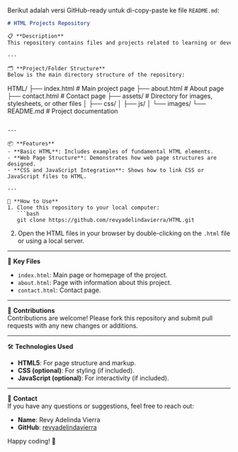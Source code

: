 Berikut adalah versi GitHub-ready untuk di-copy-paste ke file `README.md`:

```markdown
# HTML Projects Repository

📋 **Description**  
This repository contains files and projects related to learning or developing with HTML. HTML (HyperText Markup Language) is the foundation of web development, used to structure and present content on the web.

---

🗂️ **Project/Folder Structure**  
Below is the main directory structure of the repository:

```
HTML/
├── index.html     # Main project page
├── about.html     # About page
├── contact.html   # Contact page
├── assets/        # Directory for images, stylesheets, or other files
│   ├── css/
│   ├── js/
│   └── images/
└── README.md      # Project documentation
```

---

📦 **Features**  
- **Basic HTML**: Includes examples of fundamental HTML elements.  
- **Web Page Structure**: Demonstrates how web page structures are designed.  
- **CSS and JavaScript Integration**: Shows how to link CSS or JavaScript files to HTML.  

---

🚀 **How to Use**  
1. Clone this repository to your local computer:
   ```bash
   git clone https://github.com/revyadelindavierra/HTML.git
   ```
2. Open the HTML files in your browser by double-clicking on the `.html` file or using a local server.

---

📂 **Key Files**  
- `index.html`: Main page or homepage of the project.  
- `about.html`: Page with information about this project.  
- `contact.html`: Contact page.  

---

🤝 **Contributions**  
Contributions are welcome! Please fork this repository and submit pull requests with any new changes or additions.  

---

🛠️ **Technologies Used**  
- **HTML5**: For page structure and markup.  
- **CSS (optional)**: For styling (if included).  
- **JavaScript (optional)**: For interactivity (if included).  

---

📧 **Contact**  
If you have any questions or suggestions, feel free to reach out:  
- **Name**: Revy Adelinda Vierra  
- **GitHub**: [revyadelindavierra](https://github.com/revyadelindavierra)  

Happy coding! 🚀
```
